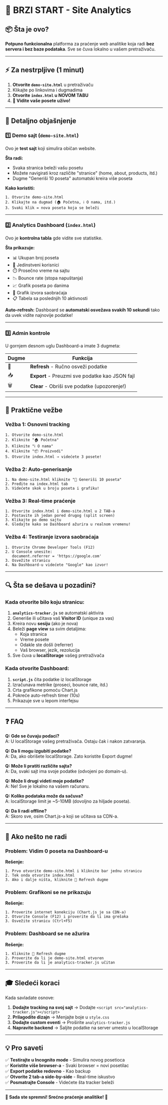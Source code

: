 # 🚀 BRZI START - Site Analytics

## 📦 Šta je ovo?

**Potpuno funkcionalna** platforma za praćenje web analitike koja radi **bez servera i bez baze podataka**. Sve se čuva lokalno u vašem pretraživaču.

---

## ⚡ Za nestrpljive (1 minut)

1. **Otvorite `demo-site.html`** u pretraživaču
2. Klikajte po linkovima i dugmadima
3. **Otvorite `index.html` u NOVOM TABU**
4. **🎉 Vidite vaše posete uživo!**

---

## 📖 Detaljno objašnjenje

### 1️⃣ Demo sajt (`demo-site.html`)

Ovo je **test sajt** koji simulira običan website.

**Šta radi:**
- Svaka stranica beleži vašu posetu
- Možete navigirati kroz različite "stranice" (home, about, products, itd.)
- Dugme "Generiši 10 poseta" automatski kreira više poseta

**Kako koristiti:**
```
1. Otvorite demo-site.html
2. Klikajte na dugmad (🏠 Početna, ℹ️ O nama, itd.)
3. Svaki klik = nova poseta koja se beleži
```

---

### 2️⃣ Analytics Dashboard (`index.html`)

Ovo je **kontrolna tabla** gde vidite sve statistike.

**Šta prikazuje:**
- 📊 Ukupan broj poseta
- 👥 Jedinstveni korisnici
- ⏱️ Prosečno vreme na sajtu
- 📉 Bounce rate (stopa napuštanja)
- 📈 Grafik poseta po danima
- 🥧 Grafik izvora saobraćaja
- 📋 Tabela sa poslednjih 10 aktivnosti

**Auto-refresh:**
Dashboard se **automatski osvežava svakih 10 sekundi** tako da uvek vidite najnovije podatke!

---

### 3️⃣ Admin kontrole

U gornjem desnom uglu Dashboard-a imate 3 dugmeta:

| Dugme | Funkcija |
|-------|----------|
| 🔄 | **Refresh** - Ručno osveži podatke |
| 📥 | **Export** - Preuzmi sve podatke kao JSON fajl |
| 🗑️ | **Clear** - Obriši sve podatke (upozorenje!) |

---

## 🎯 Praktične vežbe

### Vežba 1: Osnovni tracking
```
1. Otvorite demo-site.html
2. Kliknite "🏠 Početna"
3. Kliknite "ℹ️ O nama"
4. Kliknite "📦 Proizvodi"
5. Otvorite index.html → videćete 3 posete!
```

### Vežba 2: Auto-generisanje
```
1. Na demo-site.html kliknite "🔄 Generiši 10 poseta"
2. Pređite na index.html tab
3. Videćete skok u broju poseta i grafiku!
```

### Vežba 3: Real-time praćenje
```
1. Otvorite index.html i demo-site.html u 2 TAB-a
2. Postavite ih jedan pored drugog (split screen)
3. Klikajte po demo sajtu
4. Gledajte kako se Dashboard ažurira u realnom vremenu!
```

### Vežba 4: Testiranje izvora saobraćaja
```
1. Otvorite Chrome Developer Tools (F12)
2. U Console unesite:
   document.referrer = 'https://google.com'
3. Osvežite stranicu
4. Na Dashboard-u videćete "Google" kao izvor!
```

---

## 🔍 Šta se dešava u pozadini?

### Kada otvorite bilo koju stranicu:

1. **`analytics-tracker.js`** se automatski aktivira
2. Generiše ili učitava vaš **Visitor ID** (unique za vas)
3. Kreira novu **sesiju** (ako je nova)
4. Beleži **page view** sa svim detaljima:
   - Koja stranica
   - Vreme posete
   - Odakle ste došli (referrer)
   - Vaš browser, jezik, rezolucija
5. Sve čuva u **localStorage** vašeg pretraživača

### Kada otvorite Dashboard:

1. **`script.js`** čita podatke iz localStorage
2. Izračunava metrike (proseci, bounce rate, itd.)
3. Crta grafikone pomoću Chart.js
4. Pokreće auto-refresh timer (10s)
5. Prikazuje sve u lepom interfejsu

---

## ❓ FAQ

**Q: Gde se čuvaju podaci?**  
A: U localStorage vašeg pretraživača. Ostaju čak i nakon zatvaranja.

**Q: Da li mogu izgubiti podatke?**  
A: Da, ako obrišete localStorage. Zato koristite Export dugme!

**Q: Može li pratiti različite sajta?**  
A: Da, svaki sajt ima svoje podatke (odvojeni po domain-u).

**Q: Može li drugi videti moje podatke?**  
A: Ne! Sve je lokalno na vašem računaru.

**Q: Koliko podataka može da sačuva?**  
A: localStorage limit je ~5-10MB (dovoljno za hiljade poseta).

**Q: Da li radi offline?**  
A: Skoro sve, osim Chart.js-a koji se učitava sa CDN-a.

---

## 🚨 Ako nešto ne radi

### Problem: Vidim 0 poseta na Dashboard-u

**Rešenje:**
```
1. Prvo otvorite demo-site.html i kliknite bar jednu stranicu
2. Tek onda otvorite index.html
3. Ako i dalje ništa, kliknite 🔄 Refresh dugme
```

### Problem: Grafikoni se ne prikazuju

**Rešenje:**
```
1. Proverite internet konekciju (Chart.js je sa CDN-a)
2. Otvorite Console (F12) i proverite da li ima grešaka
3. Osvežite stranicu (Ctrl+F5)
```

### Problem: Dashboard se ne ažurira

**Rešenje:**
```
1. Kliknite 🔄 Refresh dugme
2. Proverite da li je demo-site.html otvoren
3. Proverite da li je analytics-tracker.js učitan
```

---

## 🎓 Sledeći koraci

Kada savladate osnove:

1. **Dodajte tracking na svoj sajt** → Dodajte `<script src="analytics-tracker.js"></script>`
2. **Prilagodite dizajn** → Menjajte boje u `style.css`
3. **Dodajte custom eventi** → Proširite `analytics-tracker.js`
4. **Napravite backend** → Šaljite podatke na server umesto u localStorage

---

## 💡 Pro saveti

✅ **Testirajte u Incognito mode** - Simulira novog posetioca  
✅ **Koristite više browser-a** - Svaki browser = novi posetilac  
✅ **Export podatke redovno** - Kao backup  
✅ **Otvorite 2 tab-a side-by-side** - Real-time iskustvo  
✅ **Posmatrajte Console** - Videćete šta tracker beleži  

---

**🎉 Sada ste spremni! Srećno praćenje analitike! 🚀**

